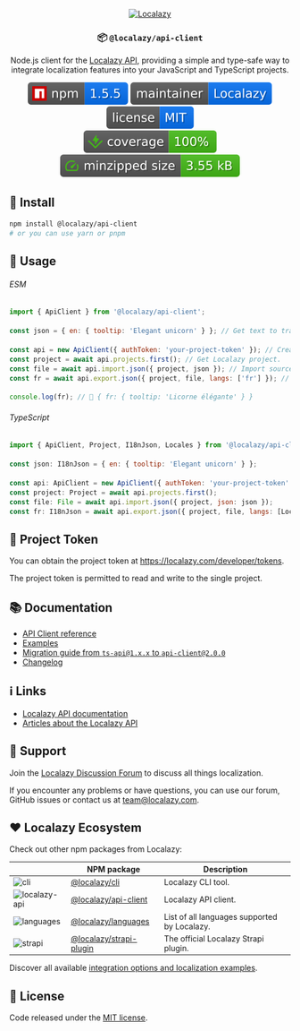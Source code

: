 <div align="center">

[<img src="https://localazy.com/directus9/assets/9fc36b9c-81b7-4dbf-bd82-b64cd984090f" width="285" height="50" alt="Localazy" >](https://localazy.com)

### 📦 `@localazy/api-client`

Node.js client for the [Localazy API](https://localazy.com/docs/api), providing a simple and type-safe way to integrate localization features into your JavaScript and TypeScript projects.

[![npm](.github/badges/version.svg)](https://www.npmjs.com/package/@localazy/api-client)
[![maintainer](.github/badges/maintainer.svg)](https://github.com/localazy)
[![license](.github/badges/license.svg)](https://github.com/localazy/api-client/blob/main/LICENSE)<br>
[![coverage](.github/badges/coverage.svg)](https://github.com/localazy/api-client/actions)
[![size](.github/badges/size.svg)](https://bundlephobia.com/package/@localazy/api-client)

</div>

## 🔧 Install

```bash
npm install @localazy/api-client
# or you can use yarn or pnpm
```

## 🚀 Usage

###### ESM

```javascript
import { ApiClient } from '@localazy/api-client';

const json = { en: { tooltip: 'Elegant unicorn' } }; // Get text to translate.

const api = new ApiClient({ authToken: 'your-project-token' }); // Create Api client.
const project = await api.projects.first(); // Get Localazy project.
const file = await api.import.json({ project, json }); // Import source keys.
const fr = await api.export.json({ project, file, langs: ['fr'] }); // Export translated keys.

console.log(fr); // 🦄 { fr: { tooltip: 'Licorne élégante' } }
```

###### TypeScript

```javascript
import { ApiClient, Project, I18nJson, Locales } from '@localazy/api-client';

const json: I18nJson = { en: { tooltip: 'Elegant unicorn' } };

const api: ApiClient = new ApiClient({ authToken: 'your-project-token' });
const project: Project = await api.projects.first();
const file: File = await api.import.json({ project, json: json });
const fr: I18nJson = await api.export.json({ project, file, langs: [Locales.FRENCH] });
```

## 🔐 Project Token

You can obtain the project token at https://localazy.com/developer/tokens.

The project token is permitted to read and write to the single project.

## 📚 Documentation

- [API Client reference](docs/api-client-reference.md)
- [Examples](examples)
- [Migration guide from `ts-api@1.x.x` to `api-client@2.0.0`](docs/migration-guide-from-v1-to-v2.md)
- [Changelog](CHANGELOG.md)

## ℹ️ Links

- [Localazy API documentation](https://localazy.com/docs/api)
- [Articles about the Localazy API](https://localazy.com/tags/api)

## 🛟 Support

Join the [Localazy Discussion Forum](https://discuss.localazy.com/) to discuss all things localization.

If you encounter any problems or have questions, you can use our forum, GitHub issues or contact us at
team@localazy.com.

## ❤️ Localazy Ecosystem

Check out other npm packages from Localazy:

|                                                                                                                                  | NPM package                                                                      | Description                                  |
| :------------------------------------------------------------------------------------------------------------------------------- | -------------------------------------------------------------------------------- | -------------------------------------------- |
| <img src="https://localazy.com/directus9/assets/3f76ff7b-0e74-4046-bb03-4ca99c3b66d5" width="50" height="50" alt="cli">          | [@localazy/cli](https://www.npmjs.com/package/@localazy/cli)                     | Localazy CLI tool.                           |
| <img src="https://localazy.com/directus9/assets/20866781-e69b-4e01-9456-05437487b75c" width="50" height="50" alt="localazy-api"> | [@localazy/api-client](https://www.npmjs.com/package/@localazy/api-client)       | Localazy API client.                         |
| <img src="https://localazy.com/directus9/assets/c9e70e4f-8136-432a-8d82-53c3501a9eb4" width="50" height="50" alt="languages">    | [@localazy/languages](https://www.npmjs.com/package/@localazy/languages)         | List of all languages supported by Localazy. |
| <img src="https://localazy.com/directus9/assets/1dd05c76-e517-4aea-a3d8-49cfddb40056" width="50" height="50" alt="strapi">       | [@localazy/strapi-plugin](https://www.npmjs.com/package/@localazy/strapi-plugin) | The official Localazy Strapi plugin.         |

Discover all available [integration options and localization examples](https://github.com/localazy).

## 📜 License

Code released under the [MIT license](LICENSE).
